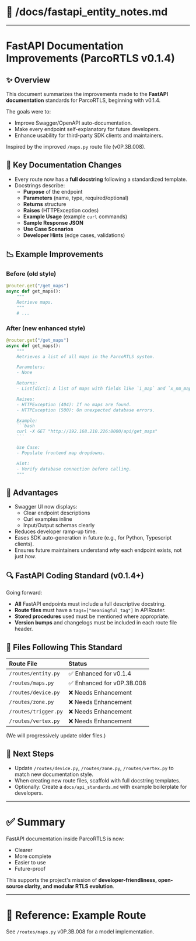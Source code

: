 # 📁 /docs/fastapi_entity_notes.md

---

# FastAPI Documentation Improvements (ParcoRTLS v0.1.4)

## ✨ Overview

This document summarizes the improvements made to the **FastAPI documentation** standards for ParcoRTLS, beginning with v0.1.4.

The goals were to:
- Improve Swagger/OpenAPI auto-documentation.
- Make every endpoint self-explanatory for future developers.
- Enhance usability for third-party SDK clients and maintainers.

Inspired by the improved `/maps.py` route file (v0P.3B.008).


## 🔖 Key Documentation Changes

- Every route now has a **full docstring** following a standardized template.
- Docstrings describe:
  - **Purpose** of the endpoint
  - **Parameters** (name, type, required/optional)
  - **Returns** structure
  - **Raises** (HTTPException codes)
  - **Example Usage** (example `curl` commands)
  - **Sample Response JSON**
  - **Use Case Scenarios**
  - **Developer Hints** (edge cases, validations)


## 📉 Example Improvements

### Before (old style)
```python
@router.get("/get_maps")
async def get_maps():
    """
    Retrieve maps.
    """
    # ...
```


### After (new enhanced style)
```python
@router.get("/get_maps")
async def get_maps():
    """
    Retrieves a list of all maps in the ParcoRTLS system.

    Parameters:
    - None

    Returns:
    - List[dict]: A list of maps with fields like `i_map` and `x_nm_map`.

    Raises:
    - HTTPException (404): If no maps are found.
    - HTTPException (500): On unexpected database errors.

    Example:
    ```bash
    curl -X GET "http://192.168.210.226:8000/api/get_maps"
    ```

    Use Case:
    - Populate frontend map dropdowns.

    Hint:
    - Verify database connection before calling.
    """
```


## 🔬 Advantages

- Swagger UI now displays:
  - Clear endpoint descriptions
  - Curl examples inline
  - Input/Output schemas clearly
- Reduces developer ramp-up time.
- Eases SDK auto-generation in future (e.g., for Python, Typescript clients).
- Ensures future maintainers understand *why* each endpoint exists, not just *how*.


## 🔍 FastAPI Coding Standard (v0.1.4+)

Going forward:
- **All** FastAPI endpoints must include a full descriptive docstring.
- **Route files** must have a `tags=["meaningful_tag"]` in APIRouter.
- **Stored procedures** used must be mentioned where appropriate.
- **Version bumps** and changelogs must be included in each route file header.


## 📆 Files Following This Standard

| Route File | Status |
|:---|:---|
| `/routes/entity.py` | ✅ Enhanced for v0.1.4 |
| `/routes/maps.py` | ✅ Enhanced for v0P.3B.008 |
| `/routes/device.py` | ❌ Needs Enhancement |
| `/routes/zone.py` | ❌ Needs Enhancement |
| `/routes/trigger.py` | ❌ Needs Enhancement |
| `/routes/vertex.py` | ❌ Needs Enhancement |

(We will progressively update older files.)


## 🔧 Next Steps

- Update `/routes/device.py`, `/routes/zone.py`, `/routes/vertex.py` to match new documentation style.
- When creating new route files, scaffold with full docstring templates.
- Optionally: Create a `docs/api_standards.md` with example boilerplate for developers.


---

# ✅ Summary

FastAPI documentation inside ParcoRTLS is now:
- Clearer
- More complete
- Easier to use
- Future-proof

This supports the project's mission of **developer-friendliness, open-source clarity, and modular RTLS evolution**.

---

# 📖 Reference: Example Route

See `/routes/maps.py` v0P.3B.008 for a model implementation.

